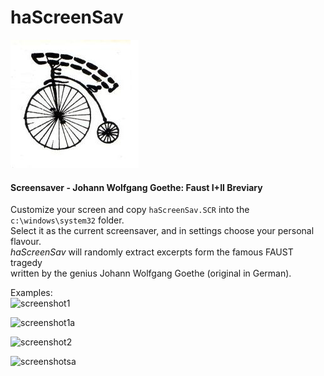 # haScreenSav

![screenshot](document/image/be_Seeing_You.jpg)

#### Screensaver - Johann Wolfgang Goethe: Faust I+II Breviary

Customize your screen and copy `haScreenSav.SCR` into the `c:\windows\system32` folder.    
Select it as the current screensaver, and in settings choose your personal flavour.    
*haScreenSav* will randomly extract excerpts form the famous FAUST tragedy  
written by the genius Johann Wolfgang Goethe (original in German).

Examples:  
![screenshot1](document/image/ScrSav01.jpg)  

![screenshot1a](document/image/ScrSav02.jpg)  

![screenshot2](document/image/ScrSav03.jpg)  

![screenshotsa](document/image/ScrSav04.jpg)  
